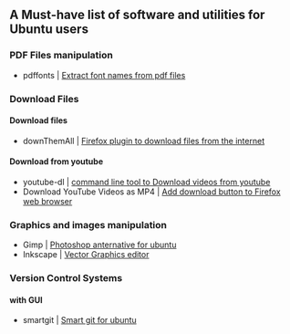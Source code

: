## A Must-have list of software and utilities for Ubuntu users



### PDF Files manipulation 
* pdffonts | [Extract font names  from pdf files](http://ask.xmodulo.com/check-which-fonts-are-used-pdf-document.html)


### Download Files 
#### Download files 
* downThemAll | [Firefox plugin to download files from the internet](https://addons.mozilla.org/fr/firefox/addon/downthemall/)

#### Download from youtube 
* youtube-dl | [command line tool to Download videos from youtube](https://rg3.github.io/youtube-dl/)
* Download YouTube Videos as MP4 | [Add download button to Firefox web browser](https://addons.mozilla.org/fr/firefox/addon/download-youtube/) 


### Graphics and images manipulation
* Gimp | [Photoshop anternative for ubuntu](https://www.gimp.org/)
* Inkscape | [Vector Graphics editor](https://inkscape.org/fr/download/linux/) 

### Version Control Systems
#### with GUI
* smartgit | [Smart git for ubuntu](http://www.syntevo.com/smartgit/download)
